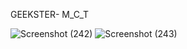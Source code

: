 GEEKSTER- M_C_T

![Screenshot (242)](https://user-images.githubusercontent.com/104826351/218002466-53ccef12-4bfa-42d0-bc24-1b78c6ae760e.png)
![Screenshot (243)](https://user-images.githubusercontent.com/104826351/218002474-f554847c-2bc2-44cb-aae9-28d8eb3e0a22.png)
